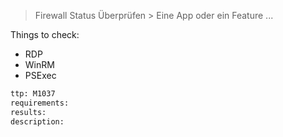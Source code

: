 
> Firewall Status Überprüfen > Eine App oder ein Feature ...

Things to check:
* RDP
* WinRM
* PSExec

```meta
ttp: M1037
requirements: 
results: 
description: 
```
